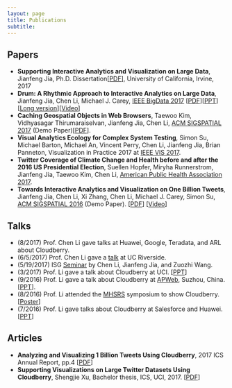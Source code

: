 ```yaml
---
layout: page
title: Publications
subtitle:
---
```


## Papers
* **Supporting Interactive Analytics and Visualization on Large Data**, Jianfeng Jia, Ph.D. Dissertation[[PDF](../img/jianfeng-thesis.pdf)], University of California, Irvine, 2017
* **Drum: A Rhythmic Approach to Interactive Analytics on Large Data**, Jianfeng Jia, Chen Li, Michael J. Carey, [IEEE BigData 2017](http://cci.drexel.edu/bigdata/bigdata2017/index.html) [[PDF](../img/cloudberry-drum-query-slicing-camera-ready.pdf)][[PPT](../img/cloudberry-drum-slides-ieee-bigdata.pptx)][[Long version](../img/cloudberry-drum-query-slicing-long.pdf)][[Video](https://youtu.be/gztxneqSIDE)]
* **Caching Geospatial Objects in Web Browsers**, Taewoo Kim, Vidhyasagar Thirumaraiselvan, Jianfeng Jia, Chen Li, [ACM SIGSPATIAL 2017](http://sigspatial2017.sigspatial.org) (Demo Paper)[[PDF](../img/Caching_Geospatial_Objects_In_Web_Browsers.pdf)].
* **Visual Analytics Ecology for Complex System Testing**,
Simon Su, Michael Barton, Michael An, Vincent Perry, Chen Li, Jianfeng Jia, Brian Panneton, Visualization in Practice 2017 at [IEEE VIS 2017](http://ieeevis.org/year/2017/welcome).
* **Twitter Coverage of Climate Change and Health before and after the 2016 US Presidential Election**, Suellen Hopfer, Miryha Runnerstrom, Jianfeng Jia, Taewoo Kim, Chen Li, [American Public Health Association 2017](https://apha.confex.com/apha/2017/meetingapp.cgi).
* **Towards Interactive Analytics and Visualization on One Billion Tweets**,
Jianfeng Jia, Chen Li, Xi Zhang, Chen Li, Michael J. Carey, Simon Su, [ACM SIGSPATIAL 2016](http://sigspatial2016.sigspatial.org) (Demo Paper).
[[PDF](https://chenli.ics.uci.edu//wp-content/uploads/chenli/2016/11/Cloudberry-ACM-GIS2016.pdf)]
[[Video](https://www.youtube.com/watch?v=XwlRm0jcsU4)]

## Talks
* (8/2017) Prof. Chen Li gave talks at Huawei, Google, Teradata, and ARL about Cloudberry.
* (6/5/2017) Prof. Chen Li gave a [talk](https://docs.google.com/presentation/d/1PSfPgPIv5uXKCCMRokmwkOX_HTK59X_2yQ8eR-Vmk9s/edit?usp=sharing) at UC Riverside.
* (5/19/2017) ISG [Seminar](https://docs.google.com/presentation/d/1MhUG--KTY77d_JuZ7bpEiHdjLGoPixEGhNELz0xhYIE/edit?usp=sharing) by Chen Li, Jianfeng Jia, and Zuozhi Wang.
* (3/2017) Prof. Li gave a talk about Cloudberry at UCI. [[PPT](../img/Cloudberry20170324.pptx)]
* (9/2016) Prof. Li gave a talk about Cloudberry at [APWeb](http://ada.suda.edu.cn/apweb2016), Suzhou, China. [[PPT](https://chenli.ics.uci.edu//wp-content/uploads/chenli/2016/09/cloudberry-apweb-201609.pptx)].
* (8/2016) Prof. Li attended the [MHSRS](https://mhsrs.amedd.army.mil/SitePages/Home.aspx) symposium to show Cloudberry. [[Poster](https://chenli.ics.uci.edu//wp-content/uploads/chenli/2016/08/2016-Army-MHSRS-Workshop-Poster.pdf)]
* (7/2016) Prof. Li gave talks about Cloudberry at Salesforce and Huawei.[[PPT](https://chenli.ics.uci.edu//wp-content/uploads/chenli/2016/08/asterixdb-cloudberry-chenli-201607.pptx)]


## Articles
* **Analyzing and Visualizing 1 Billion Tweets Using Cloudberry**, 2017 ICS Annual Report, pp.4 [[PDF](http://www.ics.uci.edu/about/annualreport/2017/UCI_2017_Year_In_Review_Final-Web.pdf)]
* **Supporting Visualizations on Large Twitter Datasets Using Cloudberry**,
Shengjie Xu, Bachelor thesis, ICS, UCI, 2017.
[[PDF](../img/Supporting-Visualizations-on-Large-Twitter-Datasets-Using-Cloudberry.pdf)]
